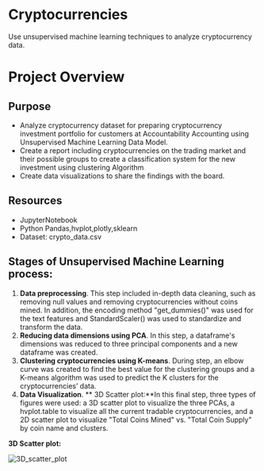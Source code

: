 # Cryptocurrencies

Use unsupervised machine learning techniques to analyze cryptocurrency data.

# Project Overview

## Purpose

- Analyze cryptocurrency dataset for preparing cryptocurrency investment portfolio for customers at Accountability Accounting using Unsupervised Machine Learning Data Model.
- Create a report including cryptocurrencies on the trading market and their possible groups to create a classification system for the new investment using clustering Algorithm
- Create data visualizations to share the findings with the board.


## Resources
- JupyterNotebook
- Python Pandas,hvplot,plotly,sklearn
- Dataset: crypto_data.csv 

## Stages of Unsupervised Machine Learning process:
1. **Data preprocessing**. This step included in-depth data cleaning, such as removing null values and removing cryptocurrencies without coins mined. In addition, the encoding method "get_dummies()" was used for the text features and StandardScaler() was used to standardize and transform the data.
2. **Reducing data dimensions using PCA**. In this step, a dataframe's dimensions was reduced to three principal components and a new dataframe was created.
3. **Clustering cryptocurrencies using K-means**. During step, an elbow curve was created to find the best value for the clustering groups and a K-means algorithm was used to predict the K clusters for the cryptocurrencies’ data.
4. **Data Visualization**. **
3D Scatter plot:**In this final step, three types of figures were used: a 3D scatter plot to visualize the three PCAs, a hvplot.table to visualize all the current tradable cryptocurrencies, and a 2D scatter plot to visualize "Total Coins Mined" vs. "Total Coin Supply" by coin name and clusters.

**3D Scatter plot:**

![3D_scatter_plot](https://github.com/Sheetaltkr/Cryptocurrencies/tree/main/Resources/3D_scatter_plot.png)

